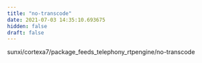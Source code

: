 ```yaml
---
title: "no-transcode"
date: 2021-07-03 14:35:10.693675
hidden: false
draft: false
---
```


sunxi/cortexa7/package_feeds_telephony_rtpengine/no-transcode

